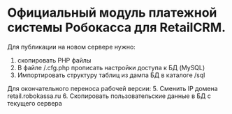 # Официальный модуль платежной системы Робокасса для RetailCRM.

Для публикации на новом сервере нужно:
1. скопировать PHP файлы
2. В файле /.cfg.php прописать настройки доступа к БД (MySQL)
3. Импортировать структуру таблиц из дампа БД в каталоге /sql

Для окончательного переноса рабочей версии:
5. Сменить IP домена retail.robokassa.ru
6. Скопировать пользовательские данные в БД с текущего сервера
